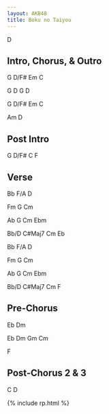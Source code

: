 ```yaml
---
layout: AKB48
title: Boku no Taiyou
---
```

D 

## Intro, Chorus, & Outro 
G D/F# Em C 

G D G D 

G D/F# Em C 

Am D 

## Post Intro 
G D/F# C F 

## Verse 
Bb F/A D 

Fm G Cm 

Ab G Cm Ebm 

Bb/D C#Maj7 Cm Eb 

Bb F/A D 

Fm G Cm 

Ab G Cm Ebm 

Bb/D C#Maj7 Cm F 

## Pre-Chorus 
Eb Dm 

Eb Dm Gm Cm 

F 

## Post-Chorus 2 & 3 
C D 

{% include rp.html %}
